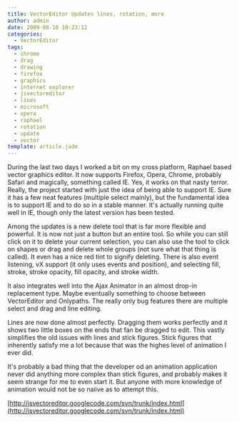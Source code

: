 ```yaml
---
title: VectorEditor Updates lines, rotation, more
author: admin
date: 2009-08-10 10:23:12
categories:
  - VectorEditor
tags: 
  - chrome
  - drag
  - drawing
  - firefox
  - graphics
  - internet explorer
  - jsvectoreditor
  - lines
  - microsoft
  - opera
  - raphael
  - rotation
  - update
  - vector
template: article.jade
---
```


During the last two days I worked a bit on my cross platform, Raphael based vector graphics editor. It now supports Firefox, Opera, Chrome, probably Safari and magically, something called IE. Yes, it works on that nasty terror.
Really, the project started with just the idea of being able to support IE. Sure it has a few neat features (multiple select mainly), but the fundamental idea is to support IE and to do so in a stable manner.
It's actually running quite well in IE, though only the latest version has been tested.

Among the updates is a new delete tool that is far more flexible and powerful. It is now not just a button but an entire tool. So while you can still click on it to delete your current selection, you can also use the tool to click on shapes or drag and delete whole groups (not sure what that thing is called). It even has a nice red tint to signify deleting.
There is also event listening, vX support (it only uses events and position), and selecting fill, stroke, stroke opacity, fill opacity, and stroke width.

It also integrates well into the Ajax Animator in an almost drop-in replacement type. Maybe eventually something to choose between VectorEditor and Onlypaths. The really only bug features there are multiple select and drag and line editing.

Lines are now done almost perfectly. Dragging them works perfectly and it shows two little boxes on the ends that fan be dragged to edit. This vastly simplifies the old issues with lines and stick figures. Stick figures that inherently satisfy me a lot because that was the highes level of animation I ever did.

It's probably a bad thing that the developer od an animation application never did anything more complex than stick figures, and probably makes it seem strange for me to even start it. But anyone with more knowledge of animation would not be so naiive as to attempt this.

[http://jsvectoreditor.googlecode.com/svn/trunk/index.html](http://jsvectoreditor.googlecode.com/svn/trunk/index.html)
